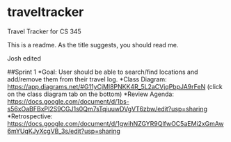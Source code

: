 # traveltracker
Travel Tracker for CS 345

This is a readme. As the title suggests, you should read me.

Josh edited

##Sprint 1
    *Goal: User should be able to search/find locations and add/remove them from their travel log.
    *Class Diagram: https://app.diagrams.net/#G11yCjMl8PNKK4R_5L2aCVjqPbpJA9rFeN (click on the class diagram tab on the bottom)
    *Review Agenda: https://docs.google.com/document/d/1bs-s56xOaBFBxPl2S9CGJ1s0Qm7sTqiuuwDVgVT6zbw/edit?usp=sharing
    *Retrospective: https://docs.google.com/document/d/1gwihNZGYR9QlfwOC5aEMi2xGmAw6mYUqKJyXcgVB_3s/edit?usp=sharing
